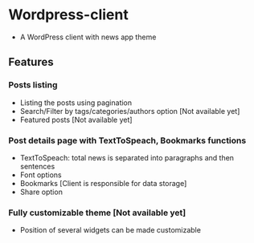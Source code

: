 # Wordpress-client

- A WordPress client with news app theme


## Features

### Posts listing
- Listing the posts using pagination
- Search/Filter by tags/categories/authors option [Not available yet]
- Featured posts [Not available yet]

### Post details page with TextToSpeach, Bookmarks functions
- TextToSpeach: total news is separated into paragraphs and then sentences
- Font options
- Bookmarks [Client is responsible for data storage]
- Share option


### Fully customizable theme [Not available yet]
- Position of several widgets can be made customizable


